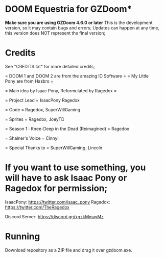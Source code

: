 # DOOM Equestria for GZDoom*

**Make sure you are using GZDoom 4.6.0 or later**
This is the development version, so it may contain bugs and errors;
Updates can happen at any time, this version does NOT represent the final version;

# Credits
See "CREDITS.txt" for more detailed credits;

= DOOM 1 and DOOM 2 are from the amazing ID Software =
= My Little Pony are from Hasbro =

= Main idea by Isaac Pony, Reformulated by Ragedox =

= Project Lead =
IsaacPony
Ragedox

= Code =
Ragedox, SuperWillGaming 

= Sprites =
Ragedox, JoeyTD

= Season 1 : Knee-Deep in the Dead (Reimagined) =
Ragedox

= Shainer's Voice =
Cinny!

= Special Thanks to =
SuperWillGaming, Lincoln

# If you want to use something, you will have to ask Isaac Pony or Ragedox for permission;

IsaacPony: https://twitter.com/isaac_pony
Ragedox: https://twitter.com/TheRagedox

Discord Server: https://discord.gg/xgzkMmayMz

# Running

Download repository as a ZIP file and drag it over gzdoom.exe.
